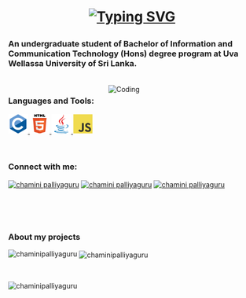 
<!--![MasterHead](https://s3.amazonaws.com/99Covers-Facebook-Covers/watermark/67353.jpg)-->

<h1 align="center">

[![Typing SVG](https://readme-typing-svg.demolab.com/?weight=600&font=Fira+Code&lines=Hi+👋;I'm+Chamini+Palliyaguru;Software+developer;Problem+solver;Tech+Enthusist&size=28&weight=600&color=b000b5&center=true)](https://git.io/typing-svg) </h1>

<h3 align="left">An undergraduate student of Bachelor of Information and Communication Technology (Hons) degree program at Uva Wellassa University of Sri Lanka.</h3>
<br>
<img align="right" alt="Coding" width="300" src="https://cdn.dribbble.com/users/1857592/screenshots/3848396/character-typing.gif">


<h3 align="left">Languages and Tools:</h3>
<p align="left"><a href="https://www.cprogramming.com/" target="_blank" rel="noreferrer"> <img src="https://raw.githubusercontent.com/devicons/devicon/master/icons/c/c-original.svg" alt="c" width="40" height="40"/> </a> <a href="https://www.w3.org/html/" target="_blank" rel="noreferrer"> <img src="https://raw.githubusercontent.com/devicons/devicon/master/icons/html5/html5-original-wordmark.svg" alt="html5" width="40" height="40"/> </a> <a href="https://www.java.com" target="_blank" rel="noreferrer"> <img src="https://raw.githubusercontent.com/devicons/devicon/master/icons/java/java-original.svg" alt="java" width="40" height="40"/> </a><a href="https://developer.mozilla.org/en-US/docs/Web/JavaScript" target="_blank" rel="noreferrer"> <img src="https://raw.githubusercontent.com/devicons/devicon/master/icons/javascript/javascript-original.svg" alt="javascript" width="40" height="40"/> </a></p>

<br>

<h3 align="left">Connect with me:</h3>
<p align="left">
<a href="[https://linkedin.com/in/chamini palliyaguru](https://www.linkedin.com/in/chamini-palliyaguru-023525269/)" target="blank"><img align="center" src="https://raw.githubusercontent.com/rahuldkjain/github-profile-readme-generator/master/src/images/icons/Social/linked-in-alt.svg" alt="chamini palliyaguru" height="30" width="40" /></a>
<a href="[https://www.hackerrank.com/chamini palliyaguru](https://www.hackerrank.com/bimalkachamini)" target="blank"><img align="center" src="https://raw.githubusercontent.com/rahuldkjain/github-profile-readme-generator/master/src/images/icons/Social/hackerrank.svg" alt="chamini palliyaguru" height="30" width="40" /></a>
<a href="[https://fb.com/chamini palliyaguru](https://www.facebook.com/chanika.palliyaguru.77)" target="blank"><img align="center" src="https://raw.githubusercontent.com/rahuldkjain/github-profile-readme-generator/master/src/images/icons/Social/facebook.svg" alt="chamini palliyaguru" height="30" width="40" /></a>
</p>

<br><br><br>
<h3 align="left">About my projects</h3>
<p><img align="left" src="https://github-readme-stats.vercel.app/api/top-langs?username=chaminipalliyaguru&show_icons=true&locale=en&layout=compact" alt="chaminipalliyaguru" /></p>

<p>&nbsp;<img align="center" src="https://github-readme-stats.vercel.app/api?username=chaminipalliyaguru&show_icons=true&locale=en" alt="chaminipalliyaguru" /></p>
<br>

<p><img align="center" src="https://github-readme-streak-stats.herokuapp.com/?user=chaminipalliyaguru&" alt="chaminipalliyaguru" /></p>


